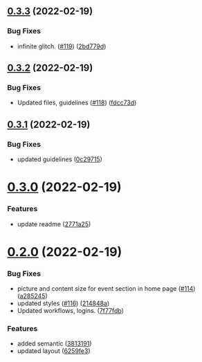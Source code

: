 ## [0.3.3](https://github.com/IAmTamal/Milan/compare/v0.3.2...v0.3.3) (2022-02-19)


### Bug Fixes

* infinite glitch. ([#119](https://github.com/IAmTamal/Milan/issues/119)) ([2bd779d](https://github.com/IAmTamal/Milan/commit/2bd779da4d2bdadea89bde1ac613831f9b7442d0))



## [0.3.2](https://github.com/IAmTamal/Milan/compare/v0.3.1...v0.3.2) (2022-02-19)


### Bug Fixes

* Updated files, guidelines ([#118](https://github.com/IAmTamal/Milan/issues/118)) ([fdcc73d](https://github.com/IAmTamal/Milan/commit/fdcc73d6d68b7f4b9075648307a92e215d704297))



## [0.3.1](https://github.com/IAmTamal/Milan/compare/v0.3.0...v0.3.1) (2022-02-19)


### Bug Fixes

* updated guidelines ([0c29715](https://github.com/IAmTamal/Milan/commit/0c297152c65acbfb7d1e38e5ef5f9184ed74d326))



# [0.3.0](https://github.com/IAmTamal/Milan/compare/v0.2.0...v0.3.0) (2022-02-19)


### Features

* update readme ([2771a25](https://github.com/IAmTamal/Milan/commit/2771a2530f00e167d1b32cc3ee61e582dcd403dc))



# [0.2.0](https://github.com/IAmTamal/Milan/compare/v0.1.0...v0.2.0) (2022-02-19)


### Bug Fixes

* picture and content size for event section in home page ([#114](https://github.com/IAmTamal/Milan/issues/114)) ([a285245](https://github.com/IAmTamal/Milan/commit/a285245ed4e7f20a5b71f0c7df73c9cecad9e400))
* updated styles ([#116](https://github.com/IAmTamal/Milan/issues/116)) ([214848a](https://github.com/IAmTamal/Milan/commit/214848adedaf85ecb10efa73e176b08f1108e7b0))
* Updated workflows, logins. ([7f77fdb](https://github.com/IAmTamal/Milan/commit/7f77fdb0ad591aa43d31fb12a0dd0405d689ace9))


### Features

* added semantic ([3813191](https://github.com/IAmTamal/Milan/commit/3813191b55ab5b295feeac979fd9df88dbc8bb84))
* updated layout ([6259fe3](https://github.com/IAmTamal/Milan/commit/6259fe3e1b81c5df31b9fd12f6a5b8e265a81b6f))



